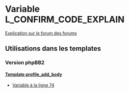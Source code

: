# Variable L_CONFIRM_CODE_EXPLAIN
[Explication sur le forum des forums](http://forum.forumactif.com/t294113-listing-des-variables#L_CONFIRM_CODE_EXPLAIN)
## Utilisations dans les templates
### Version phpBB2
#### [Template profile_add_body](subsilver/profile_add_body.md)
* [Variable à la ligne 74](../subsilver/profile_add_body.tpl#L74)